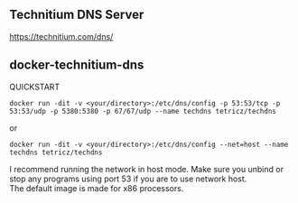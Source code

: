 ## Technitium DNS Server
https://technitium.com/dns/
## docker-technitium-dns
QUICKSTART
```
docker run -dit -v <your/directory>:/etc/dns/config -p 53:53/tcp -p 53:53/udp -p 5380:5380 -p 67/67/udp --name techdns tetricz/techdns
```
or
```
docker run -dit -v <your/directory>:/etc/dns/config --net=host --name techdns tetricz/techdns
```
I recommend running the network in host mode. Make sure you unbind or stop any programs using port 53 if you are to use network host.
<br>
The default image is made for x86 processors.